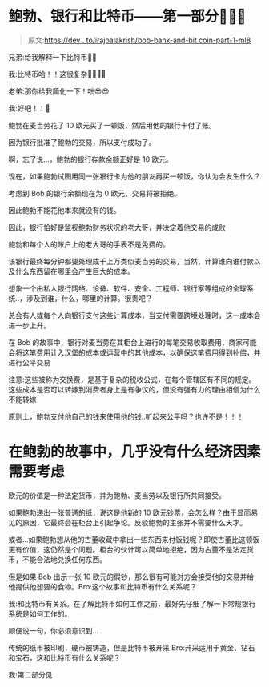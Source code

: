 # 鲍勃、银行和比特币——第一部分🍔🍕🍟

> 原文:[https://dev . to/irajbalakrish/bob-bank-and-bit coin-part-1-ml8](https://dev.to/irajbalakrish/bob-bank-and-bitcoin-part-1-ml8)

兄弟:给我解释一下比特币🧐🧐

我:比特币哈！！这很复杂🤦‍♀️🤦‍♀️

老弟:那你给我简化一下！咄😎😎

我:好吧！！🥱

鲍勃在麦当劳花了 10 欧元买了一顿饭，然后用他的银行卡付了账。

因为银行批准了鲍勃的交易，所以支付成功了。

啊，忘了说…，鲍勃的银行存款余额正好是 10 欧元。

现在，如果鲍勃试图用同一张银行卡为他的朋友再买一顿饭，你认为会发生什么？

考虑到 Bob 的银行余额现在为 0 欧元，交易将被拒绝。

因此鲍勃不能花他本来就没有的钱。

因此，银行恰好是监视鲍勃财务状况的老大哥，并决定着他交易的成败

鲍勃和每个人的账户上的老大哥的手表不是免费的。

该银行最终每分钟都要处理成千上万类似麦当劳的交易，当然，计算谁向谁付款以及什么东西留在哪里会产生巨大的成本。

想象一个由私人银行网络、设备、软件、安全、工程师、银行家等组成的全球系统..，涉及到谁，什么，哪里的计算。很贵吧？

总会有人或每个人向银行支付这些计算成本，当支付需要跨境处理时，这一成本会进一步上升。

在 Bob 的故事中，银行对麦当劳在其柜台上进行的每笔交易收取费用，商家可能会将这笔费用计入汉堡的成本或运营中的其他成本，以确保这笔费用得到补偿，并进行公平交易

注意:这些被称为交换费，是基于复杂的税收公式，在每个管辖区有不同的规定。这些成本是否可以转嫁到消费者身上是有争议的，但没有强有力的理由相信为什么不能转嫁

原则上，鲍勃支付他自己的钱来使用他的钱..听起来公平吗？也许不是！！！

# 在鲍勃的故事中，几乎没有什么经济因素需要考虑

欧元的价值是一种法定货币，并为鲍勃、麦当劳以及银行所共同接受。

如果鲍勃递出一张普通的纸，说这是他新的 10 欧元钞票，会怎么样？由于显而易见的原因，它最终会在柜台上引起争论。反驳鲍勃的主张并不需要什么天才。

或者…如果鲍勃想从他的古董收藏中拿出一些东西来付饭钱呢？即使古董比这顿饭更有价值，这仍然是个问题。柜台的伙计可以简单地拒绝，因为古董不是法定货币，不能合法地兑换任何东西。

但是如果 Bob 出示一张 10 欧元的假钞，那么很有可能对方会接受他的交易并给他提供他想要的食物。Bro:这个故事和比特币有什么关系呢？

我:和比特币有关系。在了解比特币如何工作之前，最好先仔细了解一下常规银行系统是如何工作的。

顺便说一句，你必须意识到…

传统的纸币被印刷，硬币被铸造，但是比特币被开采
Bro:开采适用于黄金、钻石和宝石，这和比特币有什么关系呢？

我:第二部分见